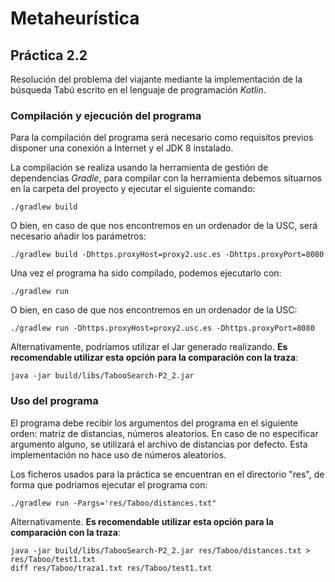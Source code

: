 # Metaheurística

## Práctica 2.2

Resolución del problema del viajante mediante la implementación de la búsqueda Tabú escrito en el lenguaje de programación _Kotlin_.

### Compilación y ejecución del programa

Para la compilación del programa será necesario como requisitos previos disponer una conexión a Internet y el JDK 8 instalado.


La compilación se realiza usando la herramienta de gestión de dependencias _Gradle_, para compilar con la herramienta debemos situarnos en la carpeta del proyecto y ejecutar el siguiente comando:

```
./gradlew build
```

O bien, en caso de que nos encontremos en un ordenador de la USC, será necesario añadir los parámetros:

```
./gradlew build -Dhttps.proxyHost=proxy2.usc.es -Dhttps.proxyPort=8080
```


Una vez el programa ha sido compilado, podemos ejecutarlo con:

```
./gradlew run
```

O bien, en caso de que nos encontremos en un ordenador de la USC:

```
./gradlew run -Dhttps.proxyHost=proxy2.usc.es -Dhttps.proxyPort=8080
```

Alternativamente, podríamos utilizar el Jar generado realizando. __Es recomendable utilizar esta opción para la comparación con la traza__:

```
java -jar build/libs/TabooSearch-P2_2.jar
```

### Uso del programa

El programa debe recibir los argumentos del programa en el siguiente orden: matriz de distancias, números aleatorios. En caso de no especificar argumento alguno, se utilizará el archivo de distancias por defecto. Esta implementación no hace uso de números aleatorios.

Los ficheros usados para la práctica se encuentran en el directorio "res", de forma que podríamos ejecutar el programa con:

```
./gradlew run -Pargs='res/Taboo/distances.txt"
```

Alternativamente. __Es recomendable utilizar esta opción para la comparación con la traza__:

```
java -jar build/libs/TabooSearch-P2_2.jar res/Taboo/distances.txt > res/Taboo/test1.txt
diff res/Taboo/traza1.txt res/Taboo/test1.txt
```
